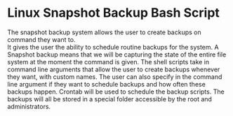 # Linux Snapshot Backup Bash Script
The snapshot backup system allows the user to create backups on command they want to.  
It gives the user the ability to schedule routine backups for the system. 
A Snapshot backup means that we will be capturing the state of the entire file system at the moment the command is given. 
The shell scripts take in command line arguments that allow the user to create backups whenever they want, with custom names. 
The user can also specify in the command line argument if they want to schedule backups and how often these backups happen. 
Crontab will be used to schedule the backup scripts. 
The backups will all be stored in a special folder accessible by the root and administrators.
